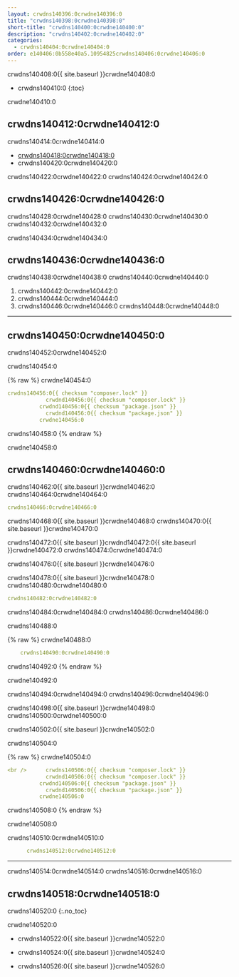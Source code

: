 ```yaml
---
layout: crwdns140396:0crwdne140396:0
title: "crwdns140398:0crwdne140398:0"
short-title: "crwdns140400:0crwdne140400:0"
description: "crwdns140402:0crwdne140402:0"
categories:
  - crwdns140404:0crwdne140404:0
order: e140406:0b558e40a5.10954825crwdns140406:0crwdne140406:0
---
```

crwdns140408:0{{ site.baseurl }}crwdne140408:0

- crwdns140410:0
{:toc}

crwdne140410:0

## crwdns140412:0crwdne140412:0

crwdns140414:0crwdne140414:0

- <a href="crwdns140416:0crwdne140416:0" target="_blank">crwdns140418:0crwdne140418:0</a>
- crwdns140420:0crwdne140420:0

crwdns140422:0crwdne140422:0 crwdns140424:0crwdne140424:0

## crwdns140426:0crwdne140426:0

crwdns140428:0crwdne140428:0 crwdns140430:0crwdne140430:0 crwdns140432:0crwdne140432:0

crwdns140434:0crwdne140434:0

## crwdns140436:0crwdne140436:0

crwdns140438:0crwdne140438:0 crwdns140440:0crwdne140440:0

1. crwdns140442:0crwdne140442:0
2. crwdns140444:0crwdne140444:0
3. crwdns140446:0crwdne140446:0 crwdns140448:0crwdne140448:0

* * *

## crwdns140450:0crwdne140450:0

crwdns140452:0crwdne140452:0

crwdns140454:0

{% raw %}
crwdne140454:0

```yaml
crwdns140456:0{{ checksum "composer.lock" }}
            crwdnd140456:0{{ checksum "composer.lock" }}
          crwdnd140456:0{{ checksum "package.json" }}
            crwdnd140456:0{{ checksum "package.json" }}
          crwdne140456:0    
```

crwdns140458:0
{% endraw %}

crwdne140458:0

## crwdns140460:0crwdne140460:0

crwdns140462:0{{ site.baseurl }}crwdne140462:0 crwdns140464:0crwdne140464:0

```yaml
crwdns140466:0crwdne140466:0
```

crwdns140468:0{{ site.baseurl }}crwdne140468:0 crwdns140470:0{{ site.baseurl }}crwdne140470:0

crwdns140472:0{{ site.baseurl }}crwdnd140472:0{{ site.baseurl }}crwdne140472:0 crwdns140474:0crwdne140474:0

crwdns140476:0{{ site.baseurl }}crwdne140476:0

crwdns140478:0{{ site.baseurl }}crwdne140478:0 crwdns140480:0crwdne140480:0

```yaml
crwdns140482:0crwdne140482:0 
```

crwdns140484:0crwdne140484:0 crwdns140486:0crwdne140486:0

crwdns140488:0

{% raw %}
crwdne140488:0

```yaml
    crwdns140490:0crwdne140490:0
```

crwdns140492:0
{% endraw %}

crwdne140492:0

crwdns140494:0crwdne140494:0 crwdns140496:0crwdne140496:0

crwdns140498:0{{ site.baseurl }}crwdne140498:0 crwdns140500:0crwdne140500:0

crwdns140502:0{{ site.baseurl }}crwdne140502:0

crwdns140504:0


{% raw %}
crwdne140504:0

```yaml
<br />      crwdns140506:0{{ checksum "composer.lock" }}
            crwdnd140506:0{{ checksum "composer.lock" }}
          crwdnd140506:0{{ checksum "package.json" }}
            crwdnd140506:0{{ checksum "package.json" }}
          crwdne140506:0
```

crwdns140508:0
{% endraw %}

crwdne140508:0

crwdns140510:0crwdne140510:0

```yaml
      crwdns140512:0crwdne140512:0
```

* * *

crwdns140514:0crwdne140514:0 crwdns140516:0crwdne140516:0

## crwdns140518:0crwdne140518:0

crwdns140520:0
{:.no_toc}

crwdne140520:0

- crwdns140522:0{{ site.baseurl }}crwdne140522:0

- crwdns140524:0{{ site.baseurl }}crwdne140524:0

- crwdns140526:0{{ site.baseurl }}crwdne140526:0